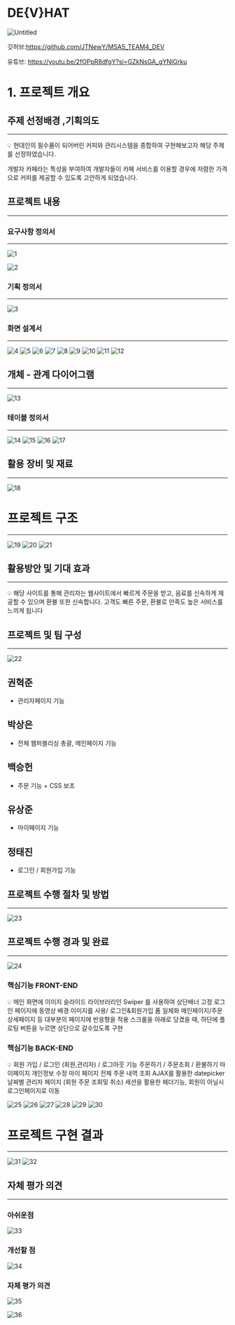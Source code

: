 # **DE{V}HAT**

![Untitled](https://github.com/JTNewY/MSA5_TEAM4_DEV/assets/151705894/6a7bef50-0496-4580-8cd4-0614a4bc50ec)


깃허브:https://github.com/JTNewY/MSA5_TEAM4_DEV

유튜브: https://youtu.be/2fOPpR8dfgY?si=GZkNsGA_gYNIGrku

# 1. 프로젝트 개요

## 주제 선정배경 ,기획의도

---

<aside>
💡 현대인의 필수품이 되어버린 커피와 관리시스템을 종합하여 구현해보고자 해당 주제를 선정하였습니다.

개발자 카페라는 특성을 부여하여 개발자들이 카페 서비스를 이용할 경우에 저렴한 가격으로 커피를 제공할 수 있도록 고안하게 되었습니다.

</aside>

## 프로젝트 내용

---

### 요구사항 정의서

---
![1](https://github.com/JTNewY/MSA5_TEAM4_DEV/assets/151705894/98b03a95-bc6b-42e4-96d8-c8eb8fb3e89f)

![2](https://github.com/JTNewY/MSA5_TEAM4_DEV/assets/151705894/aa939c66-64ee-4154-821a-959e0515db5b)


### 기획 정의서

---
![3](https://github.com/JTNewY/MSA5_TEAM4_DEV/assets/151705894/e4b4a2dc-fd7d-44d3-9dcd-69527192991b)



### 화면 설계서

---
![4](https://github.com/JTNewY/MSA5_TEAM4_DEV/assets/151705894/df6e7d30-631a-43dd-8295-1cbb0580522b)
![5](https://github.com/JTNewY/MSA5_TEAM4_DEV/assets/151705894/7af52bab-4e5a-48e1-af8d-d97e2b4e51d9)
![6](https://github.com/JTNewY/MSA5_TEAM4_DEV/assets/151705894/b808dfb6-ab50-4170-b125-a9c812c72aad)
![7](https://github.com/JTNewY/MSA5_TEAM4_DEV/assets/151705894/593b42ab-2bbc-4462-a44e-13f5f8247810)
![8](https://github.com/JTNewY/MSA5_TEAM4_DEV/assets/151705894/f4fe8ee0-44fb-4c70-a47f-3165b89d9dcd)
![9](https://github.com/JTNewY/MSA5_TEAM4_DEV/assets/151705894/a1089761-5227-42cb-97ed-3f827eadcabf)
![10](https://github.com/JTNewY/MSA5_TEAM4_DEV/assets/151705894/93790aee-43bb-444b-9fea-6ebf879ad27b)
![11](https://github.com/JTNewY/MSA5_TEAM4_DEV/assets/151705894/5238d742-3a7a-4ffe-893d-d93a13a332a8)
![12](https://github.com/JTNewY/MSA5_TEAM4_DEV/assets/151705894/127f1e07-a1b3-4d7b-b5e2-c88f53c6f140)


## 개체 - 관계 다이어그램

---

![13](https://github.com/JTNewY/MSA5_TEAM4_DEV/assets/151705894/98ad595a-fb05-474a-9382-0baae16bc9a0)


### 테이블 정의서

---
![14](https://github.com/JTNewY/MSA5_TEAM4_DEV/assets/151705894/c8c341d7-0fa3-4007-abc2-17b32c67627a)
![15](https://github.com/JTNewY/MSA5_TEAM4_DEV/assets/151705894/c8c3588f-b124-4b5b-bc02-24fc9e83e6c6)
![16](https://github.com/JTNewY/MSA5_TEAM4_DEV/assets/151705894/0119bf56-b91c-44eb-8083-e321793b8e55)
![17](https://github.com/JTNewY/MSA5_TEAM4_DEV/assets/151705894/36536841-54e3-48a6-b043-6d4822f0ad06)


## 활용 장비 및 재료

---

![18](https://github.com/JTNewY/MSA5_TEAM4_DEV/assets/151705894/25e5b866-2fc2-4210-85a6-519738b38a61)

# 프로젝트 구조

---
![19](https://github.com/JTNewY/MSA5_TEAM4_DEV/assets/151705894/540e0b49-c053-404a-98d8-04cb91d94bdb)
![20](https://github.com/JTNewY/MSA5_TEAM4_DEV/assets/151705894/243d2ad0-8a3d-4206-a969-a62d1fc63465)
![21](https://github.com/JTNewY/MSA5_TEAM4_DEV/assets/151705894/1d56c917-5a1f-4820-86be-8e4e831a5365)

## 활용방안 및 기대 효과

---

<aside>
💡 해당 사이트를 통해 관리자는 웹사이트에서 빠르게 주문을 받고,
음료를 신속하게 제공할 수 있으며 환불 또한 신속합니다.
고객도 빠른 주문, 환불로 만족도 높은 서비스를 느끼게 됩니다

</aside>

## 프로젝트 및 팀 구성

---

![22](https://github.com/JTNewY/MSA5_TEAM4_DEV/assets/151705894/e6e983a9-ca93-4293-916d-59f9f3a41b1f)


## 권혁준

- 관리자페이지 기능

## 박상은

- 전체 웹퍼블리싱 총괄, 메인페이지 기능

## 백승헌

- 주문 기능 + CSS 보조

## 유상준

- 마이페이지 기능

## 정태진

- 로그인 / 회원가입 기능

## 프로젝트 수행 절차 및 방법

---
![23](https://github.com/JTNewY/MSA5_TEAM4_DEV/assets/151705894/e19e30f0-1216-4953-ba03-2aae1c568540)


## 프로젝트 수행 경과 및 완료

---
![24](https://github.com/JTNewY/MSA5_TEAM4_DEV/assets/151705894/2dedf72c-cb32-4a11-85e5-09695753dc41)


### 핵심기능 FRONT-END

<aside>
💡 메인 화면에 이미지 슬라이드 라이브러리인 Swiper 를 사용하여 상단배너 고정
로그인 페이지에 동영상 배경 이미지를 사용/ 로그인&회원가입 폼 일체화
메인페이지/주문상세페이지 등 대부분의 페이지에 반응형을 적용
스크롤을 아래로 당겼을 때, 하단에 플로팅 버튼을 누르면 상단으로 갈수있도록 구현

</aside>

### 핵심기능 BACK-END

<aside>
💡 회원 가입 / 로그인 (회원,관리자) / 로그아웃 기능
주문하기 / 주문조회 / 환불하기
마이페이지 개인정보 수정
마이 페이지 전체 주문 내역 조회
AJAX를 활용한 datepicker 날짜별 관리자 페이지 (회원 주문 조회및 취소)
세션을 활용한 헤더기능, 회원이 아닐시 로그인페이지로 이동

</aside>

![25](https://github.com/JTNewY/MSA5_TEAM4_DEV/assets/151705894/f795ba55-686b-43d8-99a9-7bcfc12805b1)
![26](https://github.com/JTNewY/MSA5_TEAM4_DEV/assets/151705894/009af708-31c5-4822-9623-3ad67893561d)
![27](https://github.com/JTNewY/MSA5_TEAM4_DEV/assets/151705894/f768647c-ea43-4843-8085-dcd517887469)
![28](https://github.com/JTNewY/MSA5_TEAM4_DEV/assets/151705894/b60e4ffe-7fd9-4727-ba7f-2d7336203693)
![29](https://github.com/JTNewY/MSA5_TEAM4_DEV/assets/151705894/68f044db-ba2e-4222-ad14-b352f8b5c48a)
![30](https://github.com/JTNewY/MSA5_TEAM4_DEV/assets/151705894/f3b61ecc-7cb2-40d8-9ca3-8091cc36b614)


# 프로젝트 구현 결과

---
![31](https://github.com/JTNewY/MSA5_TEAM4_DEV/assets/151705894/2833117b-545b-499a-8dea-fbeadf946c75)
![32](https://github.com/JTNewY/MSA5_TEAM4_DEV/assets/151705894/82d40a82-118f-4c33-a8d0-4f8dbfc318fe)

## 자체 평가 의견

---

### 아쉬운점

![33](https://github.com/JTNewY/MSA5_TEAM4_DEV/assets/151705894/0d63af35-df90-4796-a81f-4c62f93a07d7)


### 개선할 점

![34](https://github.com/JTNewY/MSA5_TEAM4_DEV/assets/151705894/dced4636-657c-48f7-bf45-ad1c9dbcd12a)


### 자체 평가 의견

![35](https://github.com/JTNewY/MSA5_TEAM4_DEV/assets/151705894/2ea89185-2a10-4d69-b9a7-d2fbaf83eded)

![36](https://github.com/JTNewY/MSA5_TEAM4_DEV/assets/151705894/43c7daa9-2895-455c-84c5-cdb543461459)
